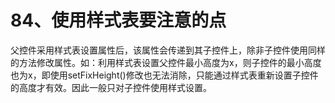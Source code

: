 # 84、使用样式表要注意的点

父控件采用样式表设置属性后，该属性会传递到其子控件上，除非子控件使用同样的方法修改属性。如：利用样式表设置父控件最小高度为x，则子控件的最小高度也为x，即使用setFixHeight()修改也无法消除，只能通过样式表重新设置子控件的高度才有效。因此一般只对子控件使用样式设置。 
